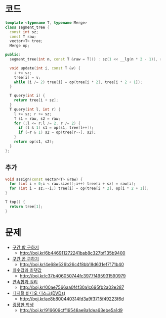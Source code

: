 # 코드
```cpp
template <typename T, typename Merge>
class segment_tree {
  const int sz;
  const T raw;
  vector<T> tree;
  Merge op;

public:
  segment_tree(int n, const T &raw = T()) : sz(1 << __lg(n * 2 - 1)), raw(raw), tree(sz * 2, raw) {}

  void update(int i, const T &v) {
    i += sz;
    tree[i] = v;
    while (i /= 2) tree[i] = op(tree[i * 2], tree[i * 2 + 1]);
  }

  T query(int i) {
    return tree[i + sz];
  }
  T query(int l, int r) {
    l += sz; r += sz;
    T s1 = raw, s2 = raw;
    for (;l <= r;l /= 2, r /= 2) {
      if (l & 1) s1 = op(s1, tree[l++]);
      if (~r & 1) s2 = op(tree[r--], s2);
    }
    return op(s1, s2);
  }
};
```

## 추가
```cpp
void assign(const vector<T> &raw) {
  for (int i = 0;i < raw.size();i++) tree[i + sz] = raw[i];
  for (int i = sz;--i;) tree[i] = op(tree[i * 2], op[i * 2 + 1]);
}

T top() {
  return tree[1];
}
```

# 문제
* [구간 합 구하기](https://boj.kr/2042)
  * http://boj.kr/6b446911272241bab8c327bf135b9400
* [구간 곱 구하기](https://boj.kr/11505)
  * http://boj.kr/4e68e526b26c4f8bb18d631ef7171b40
* [최솟값과 최댓값](https://boj.kr/2357)
  * http://boj.kr/c37b406050744fc3977f495931590979
* [연속합과 쿼리](https://boj.kr/16993)
  * http://boj.kr/00ae7566aa0f4f30a1c695fb2a02e287
* [디지털 비디오 디스크(DVDs)](https://boj.kr/9345)
  * http://boj.kr/ae8b800440314fd3a9f3715f49223f6d
* [굉장한 학생](https://boj.kr/2336)
  * http://boj.kr/916609cff19548ae8a1dea63ebe5a1d9